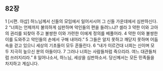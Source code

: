 ## 82장
1 [시편. 아삽] 하느님께서 신들의 모임에서 일어서시어 그 신들 가운데에서 심판하신다.
2 “너희는 언제까지 불의하게 심판하며 악인들의 편을 들려느냐? 셀라
3 약한 이와 고아의 권리를 되찾아 주고 불쌍한 이와 가련한 이에게 정의를 베풀어라.
4 약한 이와 불쌍한 이를 도와주고 악인들의 손에서 구해 내어라.”
5 그들은 알지 못하고 깨닫지 못하며 어둠 속을 걷고 있으니 세상의 기초들이 모두 흔들린다.
6 “내가 이르건대 너희는 신이며 모두 지극히 높으신 분의 아들이다.
7 그러나 너희는 사람들처럼 죽으리라. 여느 대관들처럼 쓰러지리라.”
8 일어나소서, 하느님, 세상을 심판하소서. 당신께서는 모든 민족들을 차지하고 계십니다.
